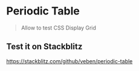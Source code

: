 # Periodic Table

> Allow to test CSS Display Grid

## Test it on Stackblitz
https://stackblitz.com/github/veben/periodic-table
